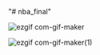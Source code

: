 "# nba_final" 




![ezgif com-gif-maker](https://user-images.githubusercontent.com/101416331/202028226-93dadf98-6062-49e6-acad-90ccbcc30ea1.gif)

![ezgif com-gif-maker(1)](https://user-images.githubusercontent.com/101416331/202028714-10712637-17fd-4553-846c-318cbea9dd2f.gif)
